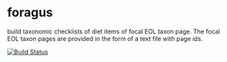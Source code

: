 # foragus
build taxonomic checklists of diet items of focal EOL taxon page. The focal EOL taxon pages are provided in the form of a text file with page ids.

[![Build Status](https://travis-ci.org/jhpoelen/foragus.svg?branch=master)](https://travis-ci.org/jhpoelen/foragus)
